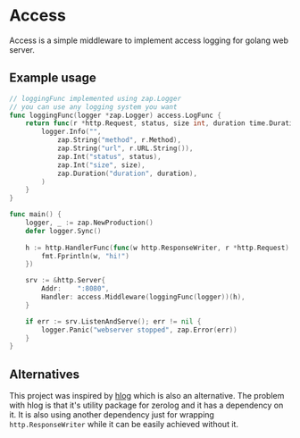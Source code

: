 # Access

Access is a simple middleware to implement access logging for golang web server.

## Example usage

```go
// loggingFunc implemented using zap.Logger
// you can use any logging system you want
func loggingFunc(logger *zap.Logger) access.LogFunc {
	return func(r *http.Request, status, size int, duration time.Duration) {
		logger.Info("",
			zap.String("method", r.Method),
			zap.String("url", r.URL.String()),
			zap.Int("status", status),
			zap.Int("size", size),
			zap.Duration("duration", duration),
		)
	}
}

func main() {
    logger, _ := zap.NewProduction()
    defer logger.Sync()
    
    h := http.HandlerFunc(func(w http.ResponseWriter, r *http.Request) {
		fmt.Fprintln(w, "hi!")
	})

	srv := &http.Server{
		Addr:    ":8080",
		Handler: access.Middleware(loggingFunc(logger))(h),
	}

	if err := srv.ListenAndServe(); err != nil {
		logger.Panic("webserver stopped", zap.Error(err))
	}
}
```

## Alternatives

This project was inspired by [hlog](https://github.com/rs/zerolog/blob/master/hlog/hlog.go) which is
also an alternative. The problem with hlog is that it's utility package for zerolog and it has a 
dependency on it. It is also using another dependency just for wrapping `http.ResponseWriter` while
it can be easily achieved without it.